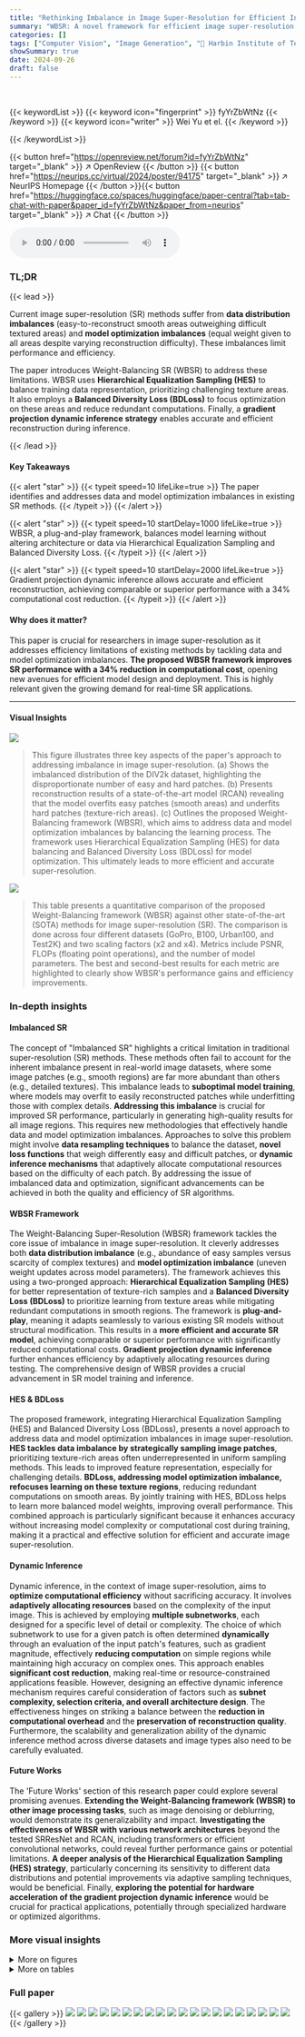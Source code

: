 ```yaml
---
title: "Rethinking Imbalance in Image Super-Resolution for Efficient Inference"
summary: "WBSR: A novel framework for efficient image super-resolution that tackles data and model imbalances for superior performance and approximately a 34% reduction in computational cost."
categories: []
tags: ["Computer Vision", "Image Generation", "🏢 Harbin Institute of Technology",]
showSummary: true
date: 2024-09-26
draft: false
---
```


<br>

{{< keywordList >}}
{{< keyword icon="fingerprint" >}} fyYrZbWtNz {{< /keyword >}}
{{< keyword icon="writer" >}} Wei Yu et el. {{< /keyword >}}
 
{{< /keywordList >}}

{{< button href="https://openreview.net/forum?id=fyYrZbWtNz" target="_blank" >}}
↗ OpenReview
{{< /button >}}
{{< button href="https://neurips.cc/virtual/2024/poster/94175" target="_blank" >}}
↗ NeurIPS Homepage
{{< /button >}}{{< button href="https://huggingface.co/spaces/huggingface/paper-central?tab=tab-chat-with-paper&paper_id=fyYrZbWtNz&paper_from=neurips" target="_blank" >}}
↗ Chat
{{< /button >}}



<audio controls>
    <source src="https://ai-paper-reviewer.com/fyYrZbWtNz/podcast.wav" type="audio/wav">
    Your browser does not support the audio element.
</audio>


### TL;DR


{{< lead >}}

Current image super-resolution (SR) methods suffer from **data distribution imbalances** (easy-to-reconstruct smooth areas outweighing difficult textured areas) and **model optimization imbalances** (equal weight given to all areas despite varying reconstruction difficulty). These imbalances limit performance and efficiency. 

The paper introduces Weight-Balancing SR (WBSR) to address these limitations. WBSR uses **Hierarchical Equalization Sampling (HES)** to balance training data representation, prioritizing challenging texture areas.  It also employs a **Balanced Diversity Loss (BDLoss)** to focus optimization on these areas and reduce redundant computations.  Finally, a **gradient projection dynamic inference strategy** enables accurate and efficient reconstruction during inference.

{{< /lead >}}


#### Key Takeaways

{{< alert "star" >}}
{{< typeit speed=10 lifeLike=true >}} The paper identifies and addresses data and model optimization imbalances in existing SR methods. {{< /typeit >}}
{{< /alert >}}

{{< alert "star" >}}
{{< typeit speed=10 startDelay=1000 lifeLike=true >}} WBSR, a plug-and-play framework, balances model learning without altering architecture or data via Hierarchical Equalization Sampling and Balanced Diversity Loss. {{< /typeit >}}
{{< /alert >}}

{{< alert "star" >}}
{{< typeit speed=10 startDelay=2000 lifeLike=true >}} Gradient projection dynamic inference allows accurate and efficient reconstruction, achieving comparable or superior performance with a 34% computational cost reduction. {{< /typeit >}}
{{< /alert >}}

#### Why does it matter?
This paper is crucial for researchers in image super-resolution as it addresses efficiency limitations of existing methods by tackling data and model optimization imbalances.  **The proposed WBSR framework improves SR performance with a 34% reduction in computational cost**, opening new avenues for efficient model design and deployment. This is highly relevant given the growing demand for real-time SR applications.

------
#### Visual Insights



![](https://ai-paper-reviewer.com/fyYrZbWtNz/figures_1_1.jpg)

> This figure illustrates three key aspects of the paper's approach to addressing imbalance in image super-resolution. (a) Shows the imbalanced distribution of the DIV2k dataset, highlighting the disproportionate number of easy and hard patches. (b) Presents reconstruction results of a state-of-the-art model (RCAN) revealing that the model overfits easy patches (smooth areas) and underfits hard patches (texture-rich areas). (c) Outlines the proposed Weight-Balancing framework (WBSR), which aims to address data and model optimization imbalances by balancing the learning process.  The framework uses Hierarchical Equalization Sampling (HES) for data balancing and Balanced Diversity Loss (BDLoss) for model optimization. This ultimately leads to more efficient and accurate super-resolution.





![](https://ai-paper-reviewer.com/fyYrZbWtNz/tables_7_1.jpg)

> This table presents a quantitative comparison of the proposed Weight-Balancing framework (WBSR) against other state-of-the-art (SOTA) methods for image super-resolution (SR).  The comparison is done across four different datasets (GoPro, B100, Urban100, and Test2K) and two scaling factors (x2 and x4). Metrics include PSNR, FLOPs (floating point operations), and the number of model parameters. The best and second-best results for each metric are highlighted to clearly show WBSR's performance gains and efficiency improvements. 





### In-depth insights


#### Imbalanced SR
The concept of "Imbalanced SR" highlights a critical limitation in traditional super-resolution (SR) methods.  These methods often fail to account for the inherent imbalance present in real-world image datasets, where some image patches (e.g., smooth regions) are far more abundant than others (e.g., detailed textures). This imbalance leads to **suboptimal model training**, where models may overfit to easily reconstructed patches while underfitting those with complex details.  **Addressing this imbalance** is crucial for improved SR performance, particularly in generating high-quality results for all image regions.  This requires new methodologies that effectively handle data and model optimization imbalances.  Approaches to solve this problem might involve **data resampling techniques** to balance the dataset, **novel loss functions** that weigh differently easy and difficult patches, or **dynamic inference mechanisms** that adaptively allocate computational resources based on the difficulty of each patch.  By addressing the issue of imbalanced data and optimization, significant advancements can be achieved in both the quality and efficiency of SR algorithms.

#### WBSR Framework
The Weight-Balancing Super-Resolution (WBSR) framework tackles the core issue of imbalance in image super-resolution.  It cleverly addresses both **data distribution imbalance** (e.g., abundance of easy samples versus scarcity of complex textures) and **model optimization imbalance** (uneven weight updates across model parameters).  The framework achieves this using a two-pronged approach: **Hierarchical Equalization Sampling (HES)** for better representation of texture-rich samples and a **Balanced Diversity Loss (BDLoss)** to prioritize learning from texture areas while mitigating redundant computations in smooth regions.  The framework is **plug-and-play**, meaning it adapts seamlessly to various existing SR models without structural modification. This results in a **more efficient and accurate SR model**, achieving comparable or superior performance with significantly reduced computational costs.  **Gradient projection dynamic inference** further enhances efficiency by adaptively allocating resources during testing. The comprehensive design of WBSR provides a crucial advancement in SR model training and inference.

#### HES & BDLoss
The proposed framework, integrating Hierarchical Equalization Sampling (HES) and Balanced Diversity Loss (BDLoss), presents a novel approach to address data and model optimization imbalances in image super-resolution.  **HES tackles data imbalance by strategically sampling image patches**, prioritizing texture-rich areas often underrepresented in uniform sampling methods. This leads to improved feature representation, especially for challenging details.  **BDLoss, addressing model optimization imbalance, refocuses learning on these texture regions**, reducing redundant computations on smooth areas.  By jointly training with HES, BDLoss helps to learn more balanced model weights, improving overall performance.  This combined approach is particularly significant because it enhances accuracy without increasing model complexity or computational cost during training, making it a practical and effective solution for efficient and accurate image super-resolution.

#### Dynamic Inference
Dynamic inference, in the context of image super-resolution, aims to **optimize computational efficiency** without sacrificing accuracy.  It involves **adaptively allocating resources** based on the complexity of the input image.  This is achieved by employing **multiple subnetworks**, each designed for a specific level of detail or complexity.  The choice of which subnetwork to use for a given patch is often determined **dynamically** through an evaluation of the input patch's features, such as gradient magnitude, effectively **reducing computation** on simple regions while maintaining high accuracy on complex ones. This approach enables **significant cost reduction**, making real-time or resource-constrained applications feasible.  However, designing an effective dynamic inference mechanism requires careful consideration of factors such as **subnet complexity, selection criteria, and overall architecture design**. The effectiveness hinges on striking a balance between the **reduction in computational overhead** and the **preservation of reconstruction quality**.  Furthermore, the scalability and generalization ability of the dynamic inference method across diverse datasets and image types also need to be carefully evaluated.

#### Future Works
The 'Future Works' section of this research paper could explore several promising avenues.  **Extending the Weight-Balancing framework (WBSR) to other image processing tasks**, such as image denoising or deblurring, would demonstrate its generalizability and impact.  **Investigating the effectiveness of WBSR with various network architectures** beyond the tested SRResNet and RCAN, including transformers or efficient convolutional networks, could reveal further performance gains or potential limitations. **A deeper analysis of the Hierarchical Equalization Sampling (HES) strategy**, particularly concerning its sensitivity to different data distributions and potential improvements via adaptive sampling techniques, would be beneficial.  Finally, **exploring the potential for hardware acceleration of the gradient projection dynamic inference** would be crucial for practical applications, potentially through specialized hardware or optimized algorithms.


### More visual insights

<details>
<summary>More on figures
</summary>


![](https://ai-paper-reviewer.com/fyYrZbWtNz/figures_4_1.jpg)

> This figure illustrates the WBSR framework.  The training stage (a) shows how hierarchical equalization sampling addresses data imbalance by sampling patches, leading to balanced weight updates using the Balanced Diversity Loss. The testing stage (b) details the dynamic inference, where input is chopped into patches, gradients are calculated and projected onto a map to route patches to appropriate subnets for processing, followed by combining results to produce the final high-resolution image. The framework aims to efficiently address data and model optimization imbalances for efficient inference.


![](https://ai-paper-reviewer.com/fyYrZbWtNz/figures_6_1.jpg)

> This figure visualizes the process of gradient projection dynamic inference.  (a) shows edge detection results, highlighting the boundaries of image regions. (b) displays the gradient magnitude, indicating the complexity of each region; higher magnitudes represent more complex areas. (c) demonstrates subnet selection based on gradient magnitude. Patches with low gradients (smooth areas) are assigned to small subnets, while patches with high gradients (texture-rich regions) are assigned to larger subnets.  The color-coding helps visualize this dynamic allocation of resources during inference, illustrating how the model adapts its computational resources to the input image.


![](https://ai-paper-reviewer.com/fyYrZbWtNz/figures_8_1.jpg)

> This figure illustrates the WBSR framework.  The training stage uses Hierarchical Equalization Sampling (HES) and Balanced Diversity Loss (BDLoss) to train a supernet model. The testing stage uses gradient projection dynamic inference for efficiency.  It shows how imbalanced LR patches are processed through HES to create balanced weights, then processed through the supernet and BDLoss to create a balanced and efficient model for inference. 


![](https://ai-paper-reviewer.com/fyYrZbWtNz/figures_9_1.jpg)

> This figure illustrates the performance improvement achieved by the proposed Weight-Balancing framework (WBSR) compared to a baseline model.  The bar chart shows the PSNR (Peak Signal-to-Noise Ratio) for different categories of image patches. The light blue bars represent the baseline model's performance, while the dark blue bars show the additional gain achieved using the WBSR.  The diagram on the right visually explains how the WBSR method rebalances the weights across different patch categories, leading to improved performance on challenging texture regions.  The categories are based on the complexity of the image patches.


![](https://ai-paper-reviewer.com/fyYrZbWtNz/figures_15_1.jpg)

> This figure shows a visual comparison of error maps generated using L1 loss and the proposed Balanced Diversity Loss (BDLoss). The error maps are displayed side-by-side for two different images. The rightmost image shows the subnet allocation map, which visualizes how different subnets are assigned to process various parts of the image.  The comparison highlights the improved accuracy and efficiency of the BDLoss in handling complex textures and details, as evidenced by the reduced errors in the textured regions.


![](https://ai-paper-reviewer.com/fyYrZbWtNz/figures_15_2.jpg)

> This figure shows the performance (PSNR) and computational cost (GFLOPs) of the model under different numbers of sample categories (K).  The plot indicates that using a small number of categories (K=5) results in less accurate subnet selection due to concentrated gradient vector projections. Increasing the value of K improves the accuracy but also increases the computational cost.  The optimal value of K balances the performance gain and computational cost trade-off, which is not explicitly stated in the figure but implied by the plotted trends.


![](https://ai-paper-reviewer.com/fyYrZbWtNz/figures_16_1.jpg)

> This figure displays a qualitative comparison of super-resolution (SR) results from four different methods (ClassSR, ARM, WBSR (Ours), and a high-resolution (HR) ground truth) on four different test datasets (B100, Urban100, Test2K, and Test4K). Each dataset contains images with varying levels of complexity and texture. The results show that the proposed WBSR method generally produces more visually appealing and accurate reconstructions compared to the other three methods, especially in areas with complex textures. The WBSR method preserves more details and finer textures compared to other methods. In regions with simpler details, all four methods produce similar results.


![](https://ai-paper-reviewer.com/fyYrZbWtNz/figures_16_2.jpg)

> This figure compares the super-resolution results of different methods on the Urban100 dataset.  The top row shows the low-resolution (LR) image, followed by the results from ClassSR, ARM, the proposed WBSR method, and finally the high-resolution (HR) ground truth. The red boxes highlight regions of detail.  The figure aims to visually demonstrate the superior performance of the WBSR method in recovering fine details and textures compared to existing approaches.


![](https://ai-paper-reviewer.com/fyYrZbWtNz/figures_17_1.jpg)

> This figure visualizes the process of gradient projection dynamic inference.  It shows three stages: edge detection, gradient magnitude calculation, and subnet selection based on gradient magnitude.  Each stage highlights how the complexity of image patches is evaluated, ultimately leading to the appropriate subnet selection for efficient inference.  Green, yellow, and red boxes represent different subnet choices based on computational cost.


![](https://ai-paper-reviewer.com/fyYrZbWtNz/figures_17_2.jpg)

> This figure displays visual comparisons of super-resolution (SR) results from four different methods (ClassSR, ARM, the proposed WBSR, and a ground truth HR image) on four different test datasets (B100, Urban100, Test2k, and Test4k).  The comparisons showcase the quality of reconstruction at a scale factor of x4, highlighting the improved detail and sharpness achieved with the proposed WBSR approach in comparison to the baseline methods.


</details>




<details>
<summary>More on tables
</summary>


![](https://ai-paper-reviewer.com/fyYrZbWtNz/tables_8_1.jpg)
> This table presents a quantitative comparison of the proposed WBSR framework against other state-of-the-art (SOTA) methods.  The comparison is conducted on two datasets, GoPro and H2D, and across different super-resolution (SR) scaling factors (x2, x4).  The metrics used for comparison include Peak Signal-to-Noise Ratio (PSNR), structural similarity index (SSIM), the number of model parameters (#Params), and floating point operations (#FLOPs). The table highlights the optimal and suboptimal results for each method and scale factor to facilitate easy identification of the best-performing approaches. The percentage values in parentheses show the computational cost relative to the baseline method in each row.

![](https://ai-paper-reviewer.com/fyYrZbWtNz/tables_9_1.jpg)
> This table presents a quantitative comparison of the proposed method against other sampling strategies on two datasets: B100 and Urban100.  The comparison is done using PSNR, SSIM, and #FLOPS (in Giga-FLOPs).  It shows the impact of different sampling strategies on the performance and computational cost of image super-resolution. The results are presented as values and percentages relative to the baseline RCAN model, which allows for a clear visualization of the performance gains.

![](https://ai-paper-reviewer.com/fyYrZbWtNz/tables_15_1.jpg)
> This table shows the impact of varying the number of subnets (M) on the performance of the SR model.  Different configurations of subnet widths (W) and depths (D) are tested, resulting in subnets with different numbers of parameters and computational costs. The table presents the PSNR and SSIM scores obtained for each configuration, demonstrating how the number of subnets influences the model's performance.

</details>




### Full paper

{{< gallery >}}
<img src="https://ai-paper-reviewer.com/fyYrZbWtNz/1.png" class="grid-w50 md:grid-w33 xl:grid-w25" />
<img src="https://ai-paper-reviewer.com/fyYrZbWtNz/2.png" class="grid-w50 md:grid-w33 xl:grid-w25" />
<img src="https://ai-paper-reviewer.com/fyYrZbWtNz/3.png" class="grid-w50 md:grid-w33 xl:grid-w25" />
<img src="https://ai-paper-reviewer.com/fyYrZbWtNz/4.png" class="grid-w50 md:grid-w33 xl:grid-w25" />
<img src="https://ai-paper-reviewer.com/fyYrZbWtNz/5.png" class="grid-w50 md:grid-w33 xl:grid-w25" />
<img src="https://ai-paper-reviewer.com/fyYrZbWtNz/6.png" class="grid-w50 md:grid-w33 xl:grid-w25" />
<img src="https://ai-paper-reviewer.com/fyYrZbWtNz/7.png" class="grid-w50 md:grid-w33 xl:grid-w25" />
<img src="https://ai-paper-reviewer.com/fyYrZbWtNz/8.png" class="grid-w50 md:grid-w33 xl:grid-w25" />
<img src="https://ai-paper-reviewer.com/fyYrZbWtNz/9.png" class="grid-w50 md:grid-w33 xl:grid-w25" />
<img src="https://ai-paper-reviewer.com/fyYrZbWtNz/10.png" class="grid-w50 md:grid-w33 xl:grid-w25" />
<img src="https://ai-paper-reviewer.com/fyYrZbWtNz/11.png" class="grid-w50 md:grid-w33 xl:grid-w25" />
<img src="https://ai-paper-reviewer.com/fyYrZbWtNz/12.png" class="grid-w50 md:grid-w33 xl:grid-w25" />
<img src="https://ai-paper-reviewer.com/fyYrZbWtNz/13.png" class="grid-w50 md:grid-w33 xl:grid-w25" />
<img src="https://ai-paper-reviewer.com/fyYrZbWtNz/14.png" class="grid-w50 md:grid-w33 xl:grid-w25" />
<img src="https://ai-paper-reviewer.com/fyYrZbWtNz/15.png" class="grid-w50 md:grid-w33 xl:grid-w25" />
<img src="https://ai-paper-reviewer.com/fyYrZbWtNz/16.png" class="grid-w50 md:grid-w33 xl:grid-w25" />
<img src="https://ai-paper-reviewer.com/fyYrZbWtNz/17.png" class="grid-w50 md:grid-w33 xl:grid-w25" />
<img src="https://ai-paper-reviewer.com/fyYrZbWtNz/18.png" class="grid-w50 md:grid-w33 xl:grid-w25" />
<img src="https://ai-paper-reviewer.com/fyYrZbWtNz/19.png" class="grid-w50 md:grid-w33 xl:grid-w25" />
<img src="https://ai-paper-reviewer.com/fyYrZbWtNz/20.png" class="grid-w50 md:grid-w33 xl:grid-w25" />
{{< /gallery >}}